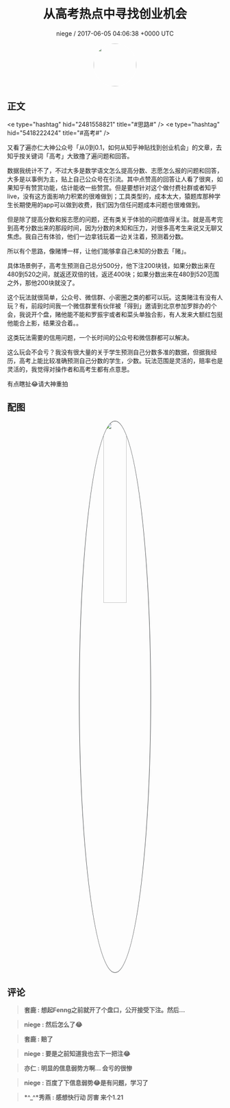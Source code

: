 <h1 align="center">从高考热点中寻找创业机会</h1>
<p align="center">
    <a>niege / 2017-06-05 04:06:38 &#43;0000 UTC</a>
</p>

<div align="center">
    <img src="https://images.zsxq.com/Fl7mpUdfN6iS8EYQh7lJqU5pnXzI?e=1590940799&amp;token=kIxbL07-8jAj8w1n4s9zv64FuZZNEATmlU_Vm6zD:YB17ai-Kjrn6Km0zdM4CccXkteQ=" width="100" height="100" style="border:1px solid;border-radius:50%; color:#ffffff"/>
</div>

## 正文

<div>
&lt;e type=&#34;hashtag&#34; hid=&#34;2481558821&#34; title=&#34;#思路#&#34; /&gt; &lt;e type=&#34;hashtag&#34; hid=&#34;5418222424&#34; title=&#34;#高考#&#34; /&gt; 

又看了遍亦仁大神公众号「从0到0.1，如何从知乎神贴找到创业机会」的文章，去知乎按关键词「高考」大致撸了遍问题和回答。

数据我统计不了，不过大多是数学语文怎么提高分数、志愿怎么报的问题和回答，大多是以事例为主，贴上自己公众号在引流。其中点赞高的回答让人看了很爽，如果知乎有赞赏功能，估计能收一些赞赏。但是要想针对这个做付费社群或者知乎live，没有这方面影响力积累的很难做到；工具类型的，成本太大，猿题库那种学生长期使用的app可以做到收费，我们因为信任问题成本问题也很难做到。

但是除了提高分数和报志愿的问题，还有类关于体验的问题值得关注。就是高考完到高考分数出来的那段时间，因为分数的未知和压力，对很多高考生来说又无聊又焦虑。我自己有体验，他们一边拿钱玩着一边关注着，预测着分数。

所以有个思路，像赌博一样，让他们能够拿自己未知的分数去「赌」。

具体场景例子，高考生预测自己总分500分，他下注200块钱，如果分数出来在480到520之间，就返还双倍的钱，返还400块；如果分数出来在480到520范围之外，那他200块就没了。

这个玩法就很简单，公众号、微信群、小密圈之类的都可以玩。这类赌注有没有人玩？有，前段时间我一个微信群里有伙伴被「得到」邀请到北京参加罗胖办的个会，我说开个盘，赌他能不能和罗振宇或者和菜头单独合影，有人发来大额红包挺他能合上影，结果没合着。。

这类玩法需要的信用问题，一个长时间的公众号和微信群都可以解决。

这么玩会不会亏？我没有很大量的关于学生预测自己分数多准的数据，但据我经历，高考上能比较准确预测自己分数的学生，少数。玩法范围是灵活的，赔率也是灵活的，我觉得对操作者和高考生都有点意思。

有点瞎扯😂请大神重拍
</div>

## 配图
<div class="image" align="center">

<img src="https://images.zsxq.com/Fvn2CZwY7a7NE2nGYd258ZQH9f3f?e=1590940799&amp;token=kIxbL07-8jAj8w1n4s9zv64FuZZNEATmlU_Vm6zD:kOt_3QknJxeRytyDVQLN-Qmw_GM=" width="33%" height="33%" style="border:1px solid;border-radius:50%; color:#3c3f41"/>

</div>

## 评论

<div align="left">
<div>

<blockquote >
<span> <strong>套鹿 : 想起Fenng之前就开了个盘口，公开接受下注。然后... </strong></span>
</blockquote>

<blockquote >
<span> <strong>niege : 然后怎么了😂 </strong></span>
</blockquote>

<blockquote >
<span> <strong>套鹿 : 赔了 </strong></span>
</blockquote>

<blockquote >
<span> <strong>niege : 要是之前知道我也去下一把注😂 </strong></span>
</blockquote>

<blockquote >
<span> <strong>亦仁 : 明显的信息弱势方啊... 会亏的很惨 </strong></span>
</blockquote>

<blockquote >
<span> <strong>niege : 百度了下信息弱势😂是有问题，学习了 </strong></span>
</blockquote>

<blockquote >
<span> <strong>*^_^*秀燕 : 感想快行动 厉害 来个1.21 </strong></span>
</blockquote>

</div>
</div>